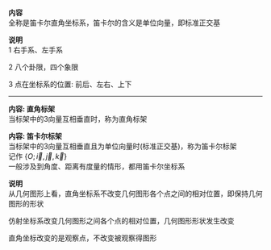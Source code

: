 **内容**  
全称是笛卡尔直角坐标系，笛卡尔的含义是单位向量，即标准正交基  
  
**说明**  
1 右手系、左手系  
  
2 八个卦限，四个象限  
  
3 点在坐标系的位置: 前后、左右、上下  
  
---  
  
**内容: 直角标架**  
当标架中的3向量互相垂直时，称为直角标架  
  
**内容: 笛卡尔标架**  
当标架中的3向量互相垂直且为单位向量时(标准正交基)，称为笛卡尔标架  
记作 $\{O;\vec i,\vec j, \vec k\}$  
一般涉及到角度、距离有度量的情形，都用笛卡尔坐标系  
  
**说明**  
从几何图形上看，直角坐标系不改变几何图形各个点之间的相对位置，即保持几何图形的形状  
  
仿射坐标系改变几何图形之间各个点的相对位置，几何图形形状发生改变  
  
直角坐标改变的是观察点，不改变被观察得图形  

